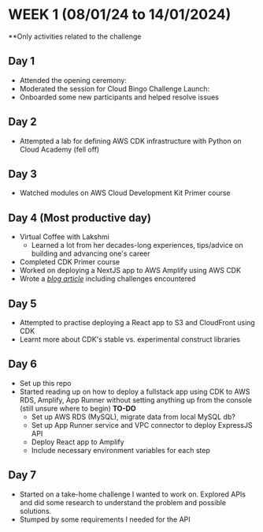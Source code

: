 # WEEK 1 (08/01/24 to 14/01/2024)
**Only activities related to the challenge
## Day 1
- Attended the opening ceremony: 
- Moderated the session for Cloud Bingo Challenge Launch: 
- Onboarded some new participants and helped resolve issues

## Day 2
- Attempted a lab for defining AWS CDK infrastructure with Python on Cloud Academy (fell off)

## Day 3
- Watched modules on AWS Cloud Development Kit Primer course

## Day 4 (Most productive day)
- Virtual Coffee with Lakshmi
  - Learned a lot from her decades-long experiences, tips/advice on building and advancing one's career
- Completed CDK Primer course
- Worked on deploying a NextJS app to AWS Amplify using AWS CDK
- Wrote a [_blog article_](https://khairahscorner.hashnode.dev/aws-cdk-for-noobs-deploying-your-first-nextjs-app) including challenges encountered

## Day 5
- Attempted to practise deploying a React app to S3 and CloudFront using CDK
- Learnt more about CDK's stable vs. experimental construct libraries

## Day 6
- Set up this repo
- Started reading up on how to deploy a fullstack app using CDK to AWS RDS, Amplify, App Runner without setting anything up from the console (still unsure where to begin)
**TO-DO**
    - Set up AWS RDS (MySQL), migrate data from local MySQL db?
    - Set up App Runner service and VPC connector to deploy ExpressJS API
    - Deploy React app to Amplify
    - Include necessary environment variables for each step

## Day 7
- Started on a take-home challenge I wanted to work on. Explored APIs and did some research to understand the problem and possible solutions.
- Stumped by some requirements I needed for the API